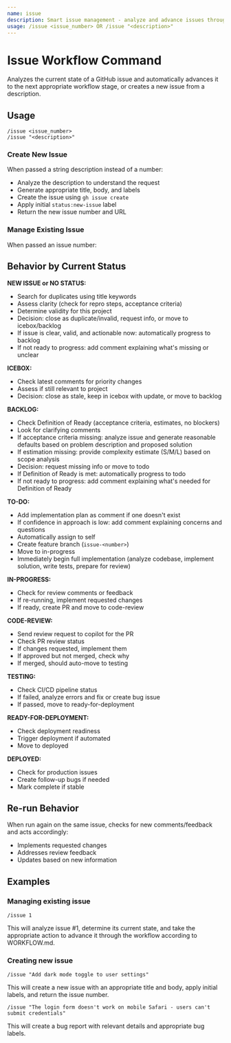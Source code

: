 ```yaml
---
name: issue
description: Smart issue management - analyze and advance issues through workflow, or create new issues
usage: /issue <issue_number> OR /issue "<description>"
---
```


# Issue Workflow Command

Analyzes the current state of a GitHub issue and automatically advances it to the next appropriate workflow stage, or creates a new issue from a description.

## Usage
```
/issue <issue_number>
/issue "<description>"
```

### Create New Issue
When passed a string description instead of a number:
- Analyze the description to understand the request
- Generate appropriate title, body, and labels
- Create the issue using `gh issue create`
- Apply initial `status:new-issue` label
- Return the new issue number and URL

### Manage Existing Issue
When passed an issue number:

## Behavior by Current Status

**NEW ISSUE or NO STATUS:**
- Search for duplicates using title keywords
- Assess clarity (check for repro steps, acceptance criteria)
- Determine validity for this project
- Decision: close as duplicate/invalid, request info, or move to icebox/backlog
- If issue is clear, valid, and actionable now: automatically progress to backlog
- If not ready to progress: add comment explaining what's missing or unclear

**ICEBOX:**
- Check latest comments for priority changes
- Assess if still relevant to project
- Decision: close as stale, keep in icebox with update, or move to backlog

**BACKLOG:**
- Check Definition of Ready (acceptance criteria, estimates, no blockers)
- Look for clarifying comments
- If acceptance criteria missing: analyze issue and generate reasonable defaults based on problem description and proposed solution
- If estimation missing: provide complexity estimate (S/M/L) based on scope analysis
- Decision: request missing info or move to todo
- If Definition of Ready is met: automatically progress to todo
- If not ready to progress: add comment explaining what's needed for Definition of Ready

**TO-DO:**
- Add implementation plan as comment if one doesn't exist
- If confidence in approach is low: add comment explaining concerns and questions
- Automatically assign to self
- Create feature branch (`issue-<number>`)
- Move to in-progress  
- Immediately begin full implementation (analyze codebase, implement solution, write tests, prepare for review)

**IN-PROGRESS:**
- Check for review comments or feedback
- If re-running, implement requested changes
- If ready, create PR and move to code-review

**CODE-REVIEW:**
- Send review request to copilot for the PR
- Check PR review status
- If changes requested, implement them
- If approved but not merged, check why
- If merged, should auto-move to testing

**TESTING:**
- Check CI/CD pipeline status
- If failed, analyze errors and fix or create bug issue
- If passed, move to ready-for-deployment

**READY-FOR-DEPLOYMENT:**
- Check deployment readiness
- Trigger deployment if automated
- Move to deployed

**DEPLOYED:**
- Check for production issues
- Create follow-up bugs if needed
- Mark complete if stable

## Re-run Behavior
When run again on the same issue, checks for new comments/feedback and acts accordingly:
- Implements requested changes
- Addresses review feedback
- Updates based on new information

## Examples

### Managing existing issue
```
/issue 1
```
This will analyze issue #1, determine its current state, and take the appropriate action to advance it through the workflow according to WORKFLOW.md.

### Creating new issue
```
/issue "Add dark mode toggle to user settings"
```
This will create a new issue with an appropriate title and body, apply initial labels, and return the issue number.

```
/issue "The login form doesn't work on mobile Safari - users can't submit credentials"
```
This will create a bug report with relevant details and appropriate bug labels.